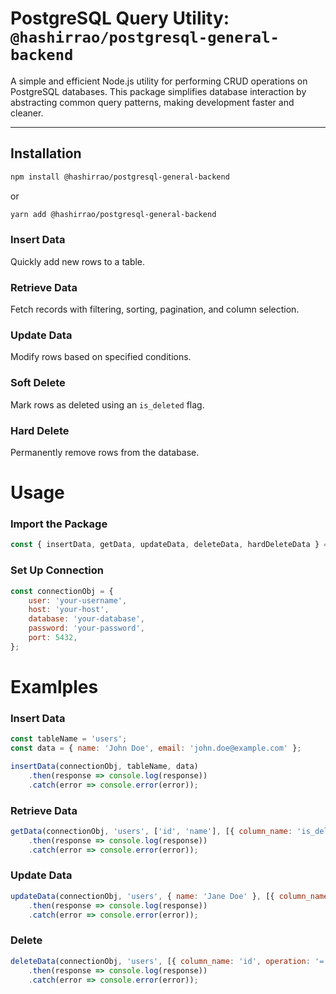 # PostgreSQL Query Utility: `@hashirrao/postgresql-general-backend`

A simple and efficient Node.js utility for performing CRUD operations on PostgreSQL databases. This package simplifies database interaction by abstracting common query patterns, making development faster and cleaner.

---

## Installation

```bash
npm install @hashirrao/postgresql-general-backend
```

or

```bash
yarn add @hashirrao/postgresql-general-backend
```

### Insert Data
Quickly add new rows to a table.

### Retrieve Data
Fetch records with filtering, sorting, pagination, and column selection.

### Update Data
Modify rows based on specified conditions.

### Soft Delete
Mark rows as deleted using an `is_deleted` flag.

### Hard Delete
Permanently remove rows from the database.

# Usage

### Import the Package

```javascript
const { insertData, getData, updateData, deleteData, hardDeleteData } = require('@hashirrao/postgresql-general-backend');
```

### Set Up Connection

```javascript
const connectionObj = {
    user: 'your-username',
    host: 'your-host',
    database: 'your-database',
    password: 'your-password',
    port: 5432,
};
```

# Examlples

### Insert Data

```javascript
const tableName = 'users';
const data = { name: 'John Doe', email: 'john.doe@example.com' };

insertData(connectionObj, tableName, data)
    .then(response => console.log(response))
    .catch(error => console.error(error));
```

### Retrieve Data

```javascript
getData(connectionObj, 'users', ['id', 'name'], [{ column_name: 'is_deleted', operation: '=', value: false }], 'name', 10, 0)
    .then(response => console.log(response))
    .catch(error => console.error(error));
```

### Update Data

```javascript
updateData(connectionObj, 'users', { name: 'Jane Doe' }, [{ column_name: 'id', operation: '=', value: 1 }])
    .then(response => console.log(response))
    .catch(error => console.error(error));
```

### Delete

```javascript
deleteData(connectionObj, 'users', [{ column_name: 'id', operation: '=', value: 1 }])
    .then(response => console.log(response))
    .catch(error => console.error(error));
```
